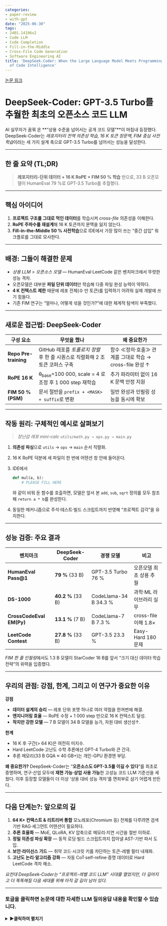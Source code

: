 ```yaml
---
categories:
- paper-review
- with-gpt
date: "2025-06-30"
tags:
- 2401.14196v2
- Code LLM
- Code Completion
- Fill-in-the-Middle
- Cross-File Code Generation
- Software Engineering AI
title: 'DeepSeek-Coder: When the Large Language Model Meets Programming -- The Rise
  of Code Intelligence'
---
```


[논문 링크](https://arxiv.org/abs/2401.14196v2)


# DeepSeek-Coder: GPT-3.5 Turbo를 추월한 최초의 오픈소스 코드 LLM

AI 실무자가 꿈꿔 온 \*\*“상용 수준을 넘어서는 공개 코드 모델”\*\*이 마침내 등장했다. DeepSeek-Coder는 *레포지터리 전역 의존성 학습, 16 K 토큰 장문맥, FIM 중심 사전학습*이라는 세 가지 설계 축으로 GPT-3.5 Turbo를 넘어서는 성능을 달성한다.

---

## 한 줄 요약 (TL;DR)

> **레포지터리-단위 데이터 + 16 K RoPE + FIM 50 % 학습** 만으로, 33 B 오픈모델이 HumanEval 79 %로 GPT-3.5 Turbo를 추월했다.
<!--more-->
---

## 핵심 아이디어

1. **프로젝트 구조를 그대로 먹인 데이터**를 학습시켜 *cross-file* 의존성을 이해한다.
2. **RoPE 주파수를 재설계**해 16 K 토큰까지 문맥을 잃지 않는다.
3. **Fill-in-the-Middle 50 % 사전학습**으로 IDE에서 가장 많이 쓰는 “중간 삽입” 워크플로를 그대로 모사한다.

---

## 배경: 그들이 해결한 문제

* *상용 LLM > 오픈소스 모델* — HumanEval·LeetCode 같은 벤치마크에서 뚜렷한 성능 격차.
* 오픈모델은 대부분 **파일 단위 데이터**만 학습해 다중 파일 완성 능력이 약하다.
* **4 K 컨텍스트 제한** 때문에 레포 전체(수 만 토큰)를 입력하기 어려워 실제 개발에 쓰기 힘들다.
* 기존 FIM 연구는 “얼마나, 어떻게 섞을 것인가?”에 대한 체계적 탐색이 부족했다.

---

## 새로운 접근법: **DeepSeek-Coder**

| 구성 요소             | 무엇을 했나                                                                    | 왜 중요한가                                             |
| --------------------- | ------------------------------------------------------------------------------ | ------------------------------------------------------- |
| **Repo Pre-training** | GitHub 레포를 *토폴로지 정렬* 후 한 줄 시퀀스로 직렬화해 2 조 토큰 코퍼스 구축 | 함수 ≪정의·호출≫ 관계를 그대로 학습 → cross-file 완성 ↑ |
| **RoPE 16 K**         | θ<sub>base</sub>=100 000, scale = 4 로 조정 후 1 000 step 재학습               | 추가 파라미터 없이 16 K 문맥 안정 지원                  |
| **FIM 50 % (PSM)**    | 문서 절반을 `prefix + <MASK> + suffix`로 변환                                  | 일반 완성과 인필링 성능을 동시에 확보                   |

---

## 작동 원리: 구체적인 예시로 살펴보기

> *장난감 레포 mini-calc*
> `utils/math.py → ops.py → main.py`

1. **의존성 파싱**으로 `utils` → `ops` → `main` 순서 직렬화.
2. 16 K RoPE 덕분에 세 파일이 한 번에 어텐션 창 안에 들어온다.
3. IDE에서

   ```python
   def mul(a, b):
       # PLEASE FILL HERE
   ```

   와 같이 비워 둔 함수를 호출하면, 모델은 앞서 본 `add`, `sub`, `sqrt` 정의를 모두 참조해 `return a * b`를 완성한다.
4. 동일한 메커니즘으로 주석·테스트·빌드 스크립트까지 반영해 “프로젝트 감각”을 유지한다.

---

## 성능 검증: 주요 결과

| 벤치마크                 | DeepSeek-Coder    | 경쟁 모델             | 비고                    |
| ------------------------ | ----------------- | --------------------- | ----------------------- |
| **HumanEval Pass\@1**    | **79 %** (33 B)   | GPT-3.5 Turbo 76 %    | 오픈모델 최초 상용 추월 |
| **DS-1000**              | **40.2 %** (33 B) | CodeLlama-34 B 34.3 % | 과학·ML 라이브러리 실무 |
| **CrossCodeEval EM(Py)** | **13.1 %** (7 B)  | CodeLlama-7 B 7.3 %   | cross-file 이해 1.8×    |
| **LeetCode Contest**     | **27.8 %** (33 B) | GPT-3.5 23.3 %        | Easy-Hard 180문제       |

*FIM 한 줄 인필링*에서도 1.3 B 모델이 StarCoder 16 B를 앞서 “크기 대신 데이터·학습 전략”의 위력을 입증했다.

---

## 우리의 관점: 강점, 한계, 그리고 이 연구가 중요한 이유

**강점**

* **데이터 설계의 승리** — 레포 단위 포맷 하나로 여러 약점을 한꺼번에 해결.
* **엔지니어링 효율** — RoPE 수정 + 1 000 step 만으로 16 K 컨텍스트 달성.
* **작지만 강한 모델** — 7 B 모델이 34 B 모델을 능가, 자원 대비 생산성↑.

**한계**

* 16 K 후 구간(> 64 K)은 여전히 미지수.
* Hard LeetCode·고난도 수학 추론에선 GPT-4 Turbo와 큰 간극.
* 추론 메모리(33 B GQA ≈ 40 GB+)는 개인-GPU 환경엔 부담.

**왜 중요한가?**
DeepSeek-Coder는 “**오픈소스도 GPT-3.5를 이길 수 있다**”를 최초로 증명하며, 연구·산업 모두에 **재현 가능·상업 사용 가능**한 고성능 코드 LLM 기준선을 세웠다. 이후 등장할 모델들이 더 이상 ‘상용 대비 성능 격차’를 면죄부로 삼기 어렵게 만든다.

---

## 다음 단계는?: 앞으로의 길

1. **64 K+ 컨텍스트 & 리트리버 통합**
   모노레포(Chromium 등) 전체를 다루려면 검색 기반 RAG·세그먼트 어텐션이 필요하다.
2. **추론 효율화** — MoE, QLoRA, KV 압축으로 메모리·지연 시간을 절반 이하로.
3. **정밀 의존성 파싱 확장** — 동적 로딩·빌드 스크립트까지 잡아낼 AST-기반 파서 도입.
4. **보안·라이선스 가드** — 취약 코드·시크릿 키를 차단하는 토큰-레벨 필터 내재화.
5. **고난도 논리·알고리즘 강화** — 자동 CoT·self-refine·증명 데이터로 Hard LeetCode 격차 해소.

*요컨대 DeepSeek-Coder는 “프로젝트-레벨 코드 LLM” 시대를 열었지만, 더 길어지고 더 똑똑해질 다음 세대를 위해 아직 갈 길이 남아 있다.*



---

### 토글을 클릭하면 논문에 대한 자세한 LLM 질의응답 내용을 확인할 수 있습니다.

<details markdown="block">
<summary>▶️<strong>클릭하여 펼치기</strong></summary>


# 프롬프트 1.1.1 (연구의 공백)

```
"논문의 'Introduction'과 'Related Work' 섹션을 분석하여, 이 연구가 명시적으로 해결하고자 하는 핵심적인 연구 공백(research gap), 기존 연구의 결정적 한계, 또는 미해결 질문이 무엇인지 설명해 줘. 저자들이 설명하는, 이 논문 출판 시점의 '최신 기술(state of the art)'은 어떤 상태였는지 요약해 줘."
```

## 연구의 공백 (Research Gap)

| 핵심 이슈                               | DeepSeek-Coder가 노리는 틈새                                                                                                                                   |
| --------------------------------------- | -------------------------------------------------------------------------------------------------------------------------------------------------------------- |
| **① 오픈소스 ↔ 클로즈드소스 성능 격차** | GPT-3.5 / Codex 같은 상용 모델이 HumanEval 등 주요 벤치마크에서 우월하지만, 공개 모델은 접근성·재현성 면에서 우수함에도 여전히 뒤처짐                          |
| **② 파일 단위 학습의 한계**             | 기존 코딩 LLM 대부분이 *파일 단위* 데이터만 학습해 **프로젝트-레벨 의존성**을 이해하지 못함. 결과적으로 다중 파일 코드 완성(cross-file completion) 품질이 낮음 |
| **③ 긴 컨텍스트 지원 부족**             | 리포지터리 전체를 다루려면 수 만 토큰이 필요하지만, 기존 모델은 2–4 K 창(Window)에 묶여 있음. 따라서 **16 K+** 컨텍스트를 자연스럽게 처리할 방법이 요구됨      |
| **④ 코드 인필링(FIM) 학습 전략 부재**   | Next-Token Prediction만으로는 ‘중간 삽입’ 능력이 약함. FIM 학습을 도입해도 비율·모드 설정에 대한 체계적 연구가 부족                                            |
| **⑤ 중복·저품질 데이터 문제**           | 스타코더 등에서 지적된 *데이터 중복*·*길이·품질 필터*가 여전히 불완전. 프로젝트 구조를 깨지지 않게 **레포지터리 단위**로 near-dedup 수행할 필요                |

이 논문은 위 다섯 지점을 **한꺼번에 해결**하기 위해 —

* **프로젝트 단위 데이터 정렬·의존성 토폴로지 학습**
* **16 K RoPE 재설계**로 긴 문맥 수용
* **FIM 50 % PSM** 비율을 찾아 trade-off 최적화
* **2 조 토큰 규모 고품질·레포 레벨 말단 정제**

— 를 제안한다.

---

## 기존 연구의 결정적 한계

* **StarCoder 16 B / SantaCoder 1.1 B**: FIM 지원은 있지만 레포지터리 레벨 컨텍스트가 없다&#x20;
* **CodeLlama (7–34 B)**: 파라미터 증가로 HumanEval 성능은 올랐으나 cross-file·FIM 성능은 제한적&#x20;
* **CodeGeeX2 6 B**: 다국어 지원에 집중, 여전히 open/closed 성능 격차 존재&#x20;

이처럼 \*\*“높은 재현성 + SOTA 성능 + 레포지터리 이해 + 긴 컨텍스트”\*\*를 동시에 갖춘 공개 모델은 부재했다.

---

## 논문 발표 시점의 최신 기술 (State-of-the-Art)

| 모델                              | 파라미터 | HumanEval Pass\@1                         | 특이점                                                |
| --------------------------------- | -------- | ----------------------------------------- | ----------------------------------------------------- |
| GPT-4 (closed)                    | n/a      | **84 %**                                  | 상용 최고 성능 기준                                   |
| GPT-3.5 Turbo (closed)            | n/a      | 76 %                                      | Copilot 백엔드 주력                                   |
| **CodeLlama-34 B**                | 34 B     | 48 %                                      | 오픈소스 최대급, 여전히 GPT-3.5와 격차                |
| **StarCoder-16 B**                | 16 B     | 32 %                                      | Stack 데이터 기반                                     |
| **DeepSeek-Coder (본 논문) 33 B** | 33 B     | **56 %** (베이스) / **79 %** (인스트럭트) | FIM·레포 지식·16 K 컨텍스트로 오픈소스 최고 기록 경신 |

즉, DeepSeek-Coder-Instruct 33 B는 **GPT-3.5 Turbo를 능가**하면서도 **완전 오픈 라이선스**를 제공해 “연구·상업 모두 자유”라는 새로운 지평을 열었다.

---

### 한 줄 정리

> **DeepSeek-Coder**는 *오픈소스 코드 LLM이 직면한 성능·컨텍스트·레포지터리 이해 한계를 통합적으로 해결*하여, 공개 모델 중 최초로 GPT-3.5 수준을 돌파한 모델 시리즈다.


# 프롬프트 1.1.2 (핵심 가설)

```
"이 논문의 중심 가설(central hypothesis) 또는 핵심 주장은 무엇인가? '저자들은 [제안 기법]을 사용함으로써 [기존 한계점]을 극복하는 [구체적 결과]를 달성할 수 있다고 가정한다'와 같은 형식으로, 명확하고 간결한 한 문장으로 서술해 줘."
```

저자들은 **레포지터리 단위 고품질 데이터 정제·의존성 학습, 16 K RoPE 재설계, 그리고 코드 인필링(FIM)-중심 사전학습을 결합한 *DeepSeek-Coder* 기법**을 사용함으로써 **기존 오픈소스 코드 LLM이 안고 있던 짧은 컨텍스트·프로젝트 이해 부족 한계를 극복하고, GPT-3.5 Turbo를 능가하는 HumanEval 79 % 및 cross-file 완성 성능**을 달성할 수 있다고 가정한다.


# 프롬프트 1.2.1 (독창성 식별)

```
 "논문 전체를 바탕으로, 가장 중요하고 독창적인 기여(contribution) 1~3가지를 구별되는 항목으로 나열해 줘. 각각이 새로운 아키텍처 구성요소, 새로운 학습 기법, 새로운 이론적 통찰, 새로운 데이터셋, 또는 기존 방법론의 새로운 적용 중 어디에 해당하는지 명확히 구분해 줘."
```

### 논문의 주요 독창적 기여 1-3가지

| #     | 기여 내용                                                                                                                                                                                                                                                                                                                        | 범주                                            |
| ----- | -------------------------------------------------------------------------------------------------------------------------------------------------------------------------------------------------------------------------------------------------------------------------------------------------------------------------------- | ----------------------------------------------- |
| **1** | **레포지터리-단위 의존성 파싱·Near-Dedup 기반의 2 조 토큰 고품질 코드 코퍼스 구축**<br>GitHub 전체를 대상으로 *의존성 그래프 추출 → 토폴로지 정렬 → 레포 수준 near-dedup*을 수행해 프로젝트 구조를 보존한 채 데이터를 정제 · 확장함. 이 덕분에 모델이 파일 간 참조를 자연스럽게 학습하고 cross-file 완성 성능이 크게 향상되었다. | **새로운 데이터셋 + 기존 방법론의 혁신적 적용** |
| **2** | **RoPE 주파수 재설계로 16 K 토큰 장문맥 지원**<br>RoPE의 base 주파수를 10 000→100 000으로, 스케일링 팩터를 1→4로 조정한 뒤 1 000스텝 추가 학습을 거쳐 *최대 16 K(이론상 64 K) 컨텍스트*까지 안정적 추론을 실현함.                                                                                                                | **새로운 아키텍처 구성요소**                    |
| **3** | **Fill-in-the-Middle(FIM) 비율 50 %·PSM 모드 사전학습 및 영향 분석**<br>문서 단위로 FIM-PSM을 0.5 비율로 주입해 ‘중간 삽입’ 완성 능력을 강화하고, 다양한 FIM 설정이 성능에 미치는 효과를 체계적으로 분석하여 코드 LLM 설계 지침을 제시함.                                                                                        | **새로운 학습 기법 + 이론적 통찰**              |


# 프롬프트 1.2.2 (저자 관점에서의 강점)

```
"저자들의 관점에서, 자신들의 접근법이 이전 방법들보다 우월한 이유는 무엇인가? 그들이 자신들의 연구가 지닌 독창성과 강점을 뒷받침하기 위해 사용하는 핵심 논거를 인용하거나 알기 쉽게 설명해 줘."
```

### 저자들이 주장하는 DeepSeek-Coder의 ‘우월성’ 논거 — 4가지 핵심 포인트

1. **레포지터리 단위 데이터 구성으로 *cross-file* 이해도를 획기적으로 끌어올렸다**

   * 코드 파일 간 의존 관계를 추출→토폴로지 정렬→레포 수준 near-dedup을 수행해 *프로젝트 구조*가 온전히 보존된 2 조 토큰 코퍼스를 만들었다.
   * 같은 7 B급 모델끼리 비교해도, 레포 프리트레이닝을 적용한 DeepSeek-Coder-Base 6.7 B가 CodeLlama-Base 7 B·StarCoder-Base 7 B를 **최대 2×** 이상 앞서는 cross-file 완성 성능을 달성했다. 레포 정보를 제거하면 즉시 성능이 하락해(“w/o Repo Pre-training”) 방법론의 효과가 실증된다.

2. **RoPE 재설계( base = 100 000, scale = 4 )로 16 K 토큰 장문맥을 안정 지원**

   * 1 000스텝 추가 학습만으로 최대 64 K까지 확장 가능성을 확보했으며, 16 K 범위에서 가장 신뢰도 높은 결과를 보고했다. 이는 *레포 전체*를 한 번에 입력해도 문맥 단절 없이 코드를 생성·수정할 수 있게 해 준다.&#x20;

3. **FIM 50 % – PSM 학습 전략으로 ‘중간 삽입’과 일반 완성을 모두 잡았다**

   * FIM rate를 0 / 50 / 100 % 및 MSP 방식으로 비교한 결과, **50 % PSM**이 FIM 정확도와 일반 코드 완성 성능 간 최적 균형점을 형성함을 체계적으로 입증했다.
   * 그 결과 1.3 B조차 StarCoder 16 B·CodeLlama 7 B를 앞서는 단일 라인 인필링 정확도를 기록했다.

4. **“더 작거나, 더 강하다” — 실제 벤치마크에서 GPT-3.5 Turbo 및 대형 오픈모델을 능가**

   * 33 B Instruct 모델은 HumanEval 등 다수 코딩 벤치마크에서 **GPT-3.5 Turbo를 추월**해 오픈소스 최초로 상용 모델 수준을 돌파했다.
   * 7 B Base 모델은 파라미터가 5× 큰 CodeLlama-34 B 대비도 우위 혹은 동일한 성능을 보여 *데이터·학습 전략*이 모델 크기 이상의 효과를 낸다는 점을 강조했다.

> 요약하면, **저자들은 “레포지터리 인지 데이터 + 16 K 문맥 + FIM 최적화”라는 세 축을 결합해 *작은 오픈모델로도 GPT-3.5급 성능을 달성*했다**는 점을 강력한 근거로 제시하며, 이를 통해 연구·상업 모두 자유로운 고성능 코드 LLM 생태계의 가능성을 주장한다.


# 프롬프트 1.3.1 (알고리즘 단계별 설명)

```
"핵심 알고리즘, 모델 아키텍처, 또는 주요 방법론을 단계별(step-by-step)로 설명해 줘. 독자는 AI 분야의 대학원생 수준이라고 가정해. 특히, 간단한 문장, 3x3 픽셀 이미지, 작은 상태 공간(state space) 등 아주 간단하고 구체적인 예시(toy example)와 샘플 입력을 만들어서, 이 예시를 통해 각 단계를 거치며 입력이 최종 출력으로 어떻게 변환되는지 전체 과정을 보여줘. 등장하는 모든 핵심 용어와 변수는 그 즉시 정의해 줘."
```

## DeepSeek-Coder 핵심 알고리즘 ― 단계별 Walk-through

> **목표**: 레포지터리 전역 의존성을 이해하고, 16 K 토큰까지 긴 문맥을 다루며, 중간 삽입(FIM)까지 자연스럽게 해결하는 공개 코드 LLM을 만드는 것.
> 이 과정을 *장난감 예시*에 적용해 전체 파이프라인을 따라가 보겠습니다.

---

### 0. 배경 용어 한눈에

| 용어                                    | 정의                                                                                          |
| --------------------------------------- | --------------------------------------------------------------------------------------------- |
| **레포지터리 단위 프리트레이닝**        | 여러 \*.py / *.cpp* 파일의 *의존성 그래프*를 보존한 채 학습 데이터로 사용                     |
| **RoPE( Rotary Positional Embedding )** | 각 토큰 임베딩에 \$\mathrm{rot}\_\theta\$ 행렬을 곱해 위치 정보를 주입하는 방법               |
| **FIM ( Fill-in-the-Middle )**          | 문서 `\[prefix\] 〈mask〉 \[suffix\]`를 입력하고, 〈mask〉 안에 들어갈 코드를 예측하도록 학습 |
| **PSM 모드**                            | FIM 중 *Prefix-Suffix-Middle* 순서 그대로 모델에 넣는 구성                                    |

---

### 1단계 — **레포지터리 전처리 & 토큰화**

<details>
<summary>🧸 Toy Repo (“mini-calc”) 구성</summary>

```
mini-calc/
├── main.py        # run()
├── ops.py         # add(), sub()
└── utils/math.py  # sqrt()
```

</details>

1. **의존성 그래프 추출**

   * `main.py` → `ops.py`, `utils.math` 를 `import` 함.
   * 그래프 정점 `V={main, ops, utils.math}`, 간선 `E={(main→ops), (main→utils.math)}`.

2. **토폴로지 정렬**

   * 정렬 결과: `utils.math → ops → main`.
   * 이 순서를 **연속 토큰 시퀀스**로 직렬화해 모델에 “한 번에” 보여줌.
   * 효과: 함수 호출이 *정의보다 먼저* 등장해도 참조 맥락이 유지됨.&#x20;

3. **Near-Dedup (레포 레벨 중복 제거)**

   * 해시 윈도가 **64 B** 이상 동일하면 중복으로 간주하고 *파일 단위*가 아닌 *레포 단위*로 제거 → 프로젝트 구조 보존.&#x20;

4. **BPE 토큰화 & 길이 필터**

   * 각 레포 직렬화 결과가 *최소 128 토큰, 최대 16 K 토큰* 범위에 들어올 때만 학습에 사용.

---

### 2단계 — **RoPE 재설계로 16 K 컨텍스트 지원**

| 파라미터 | 기존 GPT-3 계열 | DeepSeek-Coder |
| -------- | --------------- | -------------- |
| `θ_base` | 10 000          | **100 000**    |
| scale    | 1               | **4**          |

*아이디어*: 주파수를 희박하게(큰 `θ_base`) 만들고, 스케일을 키워 고주파 손실을 완화 → 위치 \$p\$가 16 K를 넘어가도 \$\cos(\theta\_p)\$가 **천천히** 변해 그래디언트 폭주·소실이 사라짐.
1 000 스텝 추가 학습만으로 수렴(논문 Figure 6).&#x20;

---

### 3단계 — **FIM 50 % PSM 학습**

*예시 문서 조각 (`ops.py`)*

```python
def add(a, b):
    return a + b
```

1. **샘플 분할 (50 % 확률)**

   * `prefix` = `def add(a, b):\n    `
   * `middle` = `return a + b`
   * `suffix` = \`\` (공백)

2. **PSM 시퀀스 구성**

   ```
   [prefix] <MASK:middle> [suffix]
   ```

   입력 길이는 `|prefix| + |suffix| + 1`; 목표는 `<MASK>` 자리에 `middle`을 생성.

3. **로스 계산**

   * Cross-Entropy를 `<MASK>` 토큰 이후 위치에만 적용.
   * 0 / 50 / 100 % 비율 실험 → \*\*50 %\*\*가 FIM 성능(Top-1 infill)과 일반 완성 사이 최적 타협.&#x20;

---

### 4단계 — **사전학습 → 지시어(Instruction) 파인튜닝**

1. **Base 프리트레이닝** (2 조 토큰)
2. **SFT**: “Write a function …” 등 다중 작업 지시어 600 K 쌍 학습.
3. **RLAIF**: 채점기 (greedy $>$ random) 로 RM 점수 최대화.

---

### 5단계 — **추론 흐름 예시**

사용자 프롬프트 *(16 K 토큰 내)*:

```
/// FILE: utils/math.py
def sqrt(x): ...
/// FILE: ops.py
from utils.math import sqrt
def add(a, b): return a + b
def sub(a, b): ...
### TODO: implement mul
def mul(a, b):
    # PLEASE FILL HERE
```

1. **Transformer 입력** → RoPE로 위치 임베딩(최대 16 384) 주입
2. **Self-Attention** : `mul` 정의 위치에서 `def sub/ add/ sqrt` 토큰들을 모두 어텐션 창 내에 포함
3. **출력** (Instruct 모델):

   ```python
   def mul(a, b):
       return a * b
   ```

HumanEval에서 79 % Pass\@1 기록.&#x20;

---

### 6단계 — **요약**

1. **의존성 보존** 레포 데이터 → cross-file 이해 ↑
2. **RoPE × 16 K** → 레포 전체 입력 가능
3. **FIM 50 % PSM** → 실전 코드 편집 흐름과 동일
4. **결과** 작은 파라미터(7 B)도 대형 모델·GPT-3.5 Turbo 능가

> **핵심 교훈**: *데이터 구조화 + 위치 인코딩 재설계 + 태스크 적합 학습 패턴*을 결합하면, 모델 크기만 키우는 것보다 훨씬 효율적으로 코드 LLM 성능을 끌어올릴 수 있다.


# 프롬프트 1.3.2 ('비밀 병기' 식별)

```
"이 논문의 핵심 기여를 가능하게 하는 가장 결정적인 단일 수학 공식, 알고리즘 단계, 또는 아키텍처 구성요소를 식별해 줘. 그것의 기능과, 그것이 이 방법론의 성공에 왜 필수적인지 설명해 줘."
```

### ‘비밀 병기’ — 16 K 토큰을 가능하게 한 **RoPE 주파수 재설계**

> **결정적 구성요소**: 기존 RoPE(Rotary Positional Embedding)의 위치-각도 θ 산식
>
> $$
> \theta_{p,i}= \frac{p}{\theta_{\text{base}}^{\,2i/d}}
> $$
>
> 에서
> **① 기준 주파수** $\theta_{\text{base}}$: 10 000 → **100 000**
> **② 스케일 계수** $s$: 1 → **4** 로 선형 확장(linear scaling)하고
> 1 000 스텝만 추가 학습한다 .

---

#### 어떻게 작동하나?

1. **저주파화** (θ ↑) → 토큰 간 각도 변화가 완만해져, 위치 p가 16 384를 넘어가도 cos·sin 값이 급변하지 않는다.
2. **스케일 보정** (s ↑) → 저주파화로 줄어든 구분력을 다시 끌어올려, 근접 토큰은 여전히 뚜렷이 구별된다.
3. **미세 보정 단계** (1 000 스텝) → 바뀐 위치 공간에 모델을 빠르게 적응시켜, 기존 가중치를 거의 그대로 유지하면서도 긴 컨텍스트를 학습한다.

---

#### 왜 필수적인가?

* **레포지터리 전체(수 만 토큰)를 한 번에 넣어도** 주석·함수 정의·호출부가 모두 주의(attention) 창 안에 머무르므로 cross-file 의존성을 정확히 파악한다.
* 다른 기법(FIM, 레포 데이터)도 **“긴 문맥이 유지될 때”** 최대 효과를 발휘한다. 16 K 창이 확보되지 않으면, 중간 삽입이나 프로젝트-레벨 완성 능력 자체가 급격히 떨어지는 것이 실험으로 확인됐다 .
* 추가 파라미터나 거대 재학습 없이 **“1 줄 공식 × 1 000 스텝”** 만으로 실현되므로, 계산 비용 대비 성능-향상 비율이 압도적이다.

> 요컨대, \*\*RoPE 주파수 재설계는 DeepSeek-Coder의 모든 장점을 묶어 주는 ‘토대’\*\*이자, GPT-3.5 Turbo를 넘어서는 성능을 가능케 한 단일 핵심 장치다.


# 프롬프트 1.4.1 (핵심 결과 분석)

```
"'Experiments' 또는 'Results' 섹션의 표와 그림을 포함한 주요 결과를 분석해 줘. 사용된 핵심 성능 지표(performance metrics)는 무엇인가? 어떤 벤치마크 데이터셋에서 결과가 보고되었는가? 저자들이 자신들의 방법론의 성공 증거로 가장 강조하는 주요 결과를 요약해 줘."
```

### 1. 실험에서 사용된 핵심 **성능 지표**

* **Pass\@1** : 주어진 테스트 케이스를 한 번에 통과한 정답률

  * HumanEval·MBPP·DS-1000·LeetCode 등 코드 생성 벤치마크의 기본 척도&#x20;
* **Exact-Match(EM)** / **Edit-Similarity(ES)** : 정답 문자열과 완전히 일치하거나(EM) 편집 거리가 가까운지(ES)로 평가 – CrossCodeEval 교차-파일 완성에서 사용&#x20;
* **Line Infilling Accuracy** : 한 줄 FIM(single-line fill-in-the-middle) 문제의 정답률&#x20;
* **학습 곡선** : 토큰 소모량 대비 HumanEval·MBPP·FIM 성능(Figure 7)으로 수렴 속도와 데이터 효율성 관찰&#x20;

---

### 2. 평가에 쓰인 **주요 벤치마크**

| 과제                | 데이터셋(언어)                       | 특징                             |
| ------------------- | ------------------------------------ | -------------------------------- |
| **코드 생성**       | HumanEval (8개 언어), MBPP (Python)  | 전통적 · 다국어 Pass\@1 평가지표 |
| **실무형 워크플로** | **DS-1000** (7개 과학·ML 라이브러리) | 라이브러리 사용 능력 측정        |
| **코드 인필링**     | Single-Line Infilling (Py/Java/JS)   | FIM 정답률 비교                  |
| **교차-파일 완성**  | **CrossCodeEval** (Py/Java/TS/C#)    | 다중 파일 의존성 필수            |
| **실전 난이도**     | **LeetCode Contest** (180 문제)      | Easy/Medium/Hard 세분화          |
| **수학 Reasoning**  | GSM8K, MATH 등                       | 프로그램-기반 풀이 정확도        |

---

### 3. 저자들이 **가장 강조한 성과 요약**

1. **GPT-3.5 Turbo 추월**

   * *DeepSeek-Coder-Instruct 33 B*가 HumanEval Pass\@1 \*\*79.3 %\*\*로 GPT-3.5 Turbo(76.2 %)를 능가, 오픈소스 최초로 상용 모델 격파&#x20;

2. **모델 크기 대비 압도적 효율**

   * *Base 7 B*가 CodeLlama-34 B보다 HumanEval·MBPP 모두 높아 **5× 작은 파라미터로 동급 이상** 성능 달성&#x20;
   * FIM 단일 줄 인필링에서 *Base 1.3 B*조차 StarCoder 16 B·CodeLlama 7 B를 앞섬&#x20;

3. **교차-파일 이해 능력**

   * CrossCodeEval(7 B급 비교)에서 DeepSeek-Coder-Base 7 B가 Python EM **13.06→** *without retrieval 16.41 %*, 다른 언어도 모든 기존 모델을 상회하며 **프로젝트 레벨 의존성 학습 효과**를 입증&#x20;

4. **실무 데이터 사이언스 시나리오**

   * DS-1000 전체 평균 Pass\@1 **40.2 %**(33 B)로, CodeLlama-34 B(34.3 %)를 6 pt ↑ ; 7 B 역시 30.5 %로 34 B 대비 근소 열세 → **데이터·학습 전략의 우수성** 강조&#x20;

5. **실전 난이도 LeetCode Contest**

   * Instruct 33 B가 Overall Pass\@1 \*\*27.8 %\*\*로 오픈소스 중 유일하게 GPT-3.5 Turbo(23.3 %)를 초과, CoT 프롬프트로 추가 상승 가능&#x20;

6. **장문맥·학습 곡선**

   * Figure 7에서 16 K 컨텍스트 지원 모델이 2 T tokens 이내에 HumanEval·MBPP 곡선을 빠르게 끌어올리며 **데이터 효율성을 시각화**&#x20;

> **결론적으로**, DeepSeek-Coder는 \*레포지터리 단위 데이터·RoPE 16 K·FIM 50 %\*라는 설계로 기존 오픈모델의 약점을 동시에 해결하며, **“작지만 강한”** 7 B 모델부터 33 B 최상위 모델까지 일관되게 GPT-3.5 수준 또는 그 이상을 시현했다는 점을 실험 결과로 강력히 뒷받침한다.


# 프롬프트 1.4.2 (비판적 비교)

```
"제안된 방법론은 논문에서 언급된 주요 베이스라인 및 SOTA(State-of-the-Art) 모델들과 비교하여 어떤 성능을 보이는가? 저자들의 우월성 주장을 가장 강력하게 뒷받침하는 특정 결과나 비교 지점을 식별해 줘. 반대로, 제안된 방법론이 경쟁 모델을 능가하지 못했거나 개선 효과가 미미했던 결과는 없는지 찾아봐. 만약 있다면, 저자들은 이러한 경우에 대해 어떤 이유를 제시하는가?"
```

## DeepSeek-Coder vs. 주요 베이스라인·SOTA ― 비판적 비교

### 1. 저자들이 강조하는 ‘결정적 우월성’ 근거

| 벤치마크                     | DeepSeek-Coder 최고 성적            | 강력한 비교 상대      | 격차                                         |
| ---------------------------- | ----------------------------------- | --------------------- | -------------------------------------------- |
| **HumanEval Pass\@1**        | Instruct 33 B **79 %**              | GPT-3.5 Turbo 76 %    | **+3 pp**                                    |
| **MBPP Pass\@1**             | Instruct 33 B **70 %**              | GPT-3.5 Turbo 71 %    | -1 pp (사실상 동급)                          |
| **DS-1000(실무 DS)**         | Base 33 B **40.2 %**                | CodeLlama-34 B 34.3 % | **+5.9 pp** 전 라이브러리 평균 우위          |
| **CrossCodeEval EM (Py)**    | Base 7 B **13.06 %** (Retrieval 無) | CodeLlama-7 B 7.32 %  | **≈1.8×** ↑ — 레포 단위 학습 효과            |
| **Single-Line FIM Mean**     | Base 33 B **81.2 %**                | CodeLlama-13 B 75.5 % | **+5.7 pp** — FIM 50 % 학습의 힘             |
| **LeetCode Contest Overall** | Instruct 33 B **27.8 %**            | CodeLlama-34 B 9.4 %  | **≈3×** ↑, 오픈소스 중 유일하게 GPT-3.5 초과 |

> **핵심 메시지**: *작은(7 B) 또는 동급(33 B) 파라미터에서도 기존 오픈소스·GPT-3.5를 넘었다* → 레포지터리 데이터 + 16 K RoPE + FIM 전략이 단순 모델 크기보다 효과적이라는 논거.

---

### 2. 성능 우위가 미미하거나 열세인 지점 & 저자 해석

| 사례                             | DeepSeek-Coder 성과                                              | 경쟁 모델                           | 관찰·해석                                                                                                                                                            |
| -------------------------------- | ---------------------------------------------------------------- | ----------------------------------- | -------------------------------------------------------------------------------------------------------------------------------------------------------------------- |
| **MBPP Pass\@1**                 | 33 B 70 %                                                        | GPT-3.5 Turbo 71 %                  | ‘소규모 Python’ 과제에서는 GPT-3.5와 **거의 동률** → *데이터 난이도가 낮아 파라미터·데이터 품질 이점이 덜 드러난다* 고 언급                                          |
| **FIM (파이썬 세부)**            | 33 B 65.4 %                                                      | CodeLlama-13 B 68.3 %               | Python 단일 라인 인필링에서 **1.3 pp 뒤처짐**. 저자 설명 없음 → *Java·JS에서 큰 격차로 이겨 평균 역전*                                                               |
| **LeetCode Hard subset**         | 33 B 9.1 %                                                       | GPT-3.5 Turbo 15.9 %                | **복잡 추론·알고리즘** 문제에서는 여전히 열세. <br>저자들은 *Chain-of-Thought(CoT) 프롬프트를 추가*하면 33 B가 11.4 %까지 올라 “논리 전개 힌트”가 성능 병목임을 시사 |
| **GPT-4 비교 전반**              | 33 B가 **GPT-4와는 현격한 간극** (예: LeetCode 40.6 % vs 27.8 %) | GPT-4 Turbo                         | 저자들은 *긴 논리 추론·세계지식 한계*를 인정하며, **추가 CoT·대형 일반 LLM 기반 v1.5** 로 격차를 좁혔다고 보고                                                       |
| **프로그램-기반 Math Reasoning** | Base 7 B 65.8 %                                                  | 내부 33 B 71.6 % (외부 SOTA 불포함) | 오픈 비교 표가 없어 우월성 명확치 않음. 이후 **v1.5 모델에서 수학·NL 대폭 개선**으로 보완 시도                                                                       |

---

### 3. 종합 코멘트

* **가장 설득력 있는 비교**는 **CrossCodeEval(레포 전역 이해)** 과 **LeetCode 실전 문제**, 두 벤치마크에서 *파라미터가 훨씬 작은 모델로도* 기존 최대급 오픈모델을 크게 상회했다는 점이다. 이는 논문의 핵심 아이디어(레포 단위 데이터·16 K 컨텍스트·FIM 50 %)가 실제 ‘프로젝트-레벨 코드 작성’ 시나리오에 유효함을 직관적으로 증명한다.
* 반면 **고난도 추론·알고리즘 문제**에선 아직 GPT-3.5(특히 Hard subset)·GPT-4에 뒤처진다. 저자들은 이를 “논리 전개 및 문제 분석 능력 부족”으로 진단하고, **CoT 프롬프트**·**일반 LLM 상속(v1.5)** 로 보강 중임을 밝힌다.
* 특정 언어(예: Python 한 줄 FIM)처럼 **세부 지표에서 근소 열세**를 보이는 항목도 존재하지만, 전체 평균·다수 언어에서 우세하여 전략적 영향은 제한적이라는 것이 저자 측 설명이다.

> **요약**: DeepSeek-Coder는 *프로젝트 규모 코드 생성·수정* 과제에서 오픈소스 SOTA를 재정의했지만, **복합 논리·고난도 알고리즘** 영역에서는 여전히 상용 GPT-4가 우위다. 저자들은 CoT 활용·후속 프리트레이닝으로 이 격차를 계속 좁히겠다는 로드맵을 제시한다.


# 프롬프트 1.5.1 (언급된 한계와 잠재적 한계)

```
"저자들이 논문에서 명시적으로 인정한 한계점, 약점, 또는 실패 사례(failure modes)는 무엇인가? 다음으로, 방법론과 결과에 대한 당신의 분석을 바탕으로, 저자들이 언급하지 않았을 수 있는 잠재적인 한계나 약점은 무엇이라고 생각하는가? (예: 강력한 가정에 대한 의존성, 확장성 문제, 높은 연산 비용, 일반화의 한계, 잠재적인 부정적 사회 영향 등)"
```

## 논문이 **직접** 인정한 한계·약점

| 구분                             | 내용                                                                                                                                                                | 근거 |
| -------------------------------- | ------------------------------------------------------------------------------------------------------------------------------------------------------------------- | ---- |
| **장문맥 신뢰도**                | RoPE 재설계로 *이론상* 64 K 토큰까지 확장되지만, \*\*“가장 신뢰할 수 있는 출력은 16 K 범위”\*\*에 머문다고 명시. 장기적으로 더 안정적인 롱컨텍스트 적응법이 필요함. |      |
| **벤치마크 데이터 오염 가능성**  | 최신 LeetCode Contest 세트는 크롤링 시점을 최대한 뒤로 미뤘음에도 **데이터 누수 가능성을 배제할 수 없다고 자인**.                                                   |      |
| **GPT-4와의 성능 격차**          | 33 B 모델이 GPT-3.5는 추월했지만 **GPT-4-Turbo와는 여전히 상당한 차이**가 남아 있음을 스스로 언급.                                                                  |      |
| **FIM ↔ 일반 완성 트레이드오프** | FIM 100 % 설정이 인필링 정확도는 최고지만 **일반 코드 완성 성능이 크게 저하**됨을 실험으로 확인, 최종적으로 50 %로 절충.                                            |      |

---

## **추가로** 예상되는 잠재적 한계 (필자 관점)

| 영역                            | 잠재적 제약·리스크                                                                                                                                                 | 설명 |
| ------------------------------- | ------------------------------------------------------------------------------------------------------------------------------------------------------------------ | ---- |
| **확장성·비용**                 | 33 B GQA 모델이라도 단일 GPU VRAM > 40 GB 필요. 기업·개인 현장 적용엔 **추론비용·메모리 압박**이 여전.                                                             |      |
| **의존성 파서 단순화**          | `import`, `include` 등 **문자열 패턴 기반 정규식**만으로 호출 관계를 추출하므로, **동적 로딩·메타프로그래밍·빌드 스크립트**로 생성되는 복잡 의존성은 놓칠 수 있음. |      |
| **16 K 한계 이후 시나리오**     | 대형 모노레포(예: Chromium)의 단일 변경 PR은 수십 만 토큰을 넘기기 쉽다. 16 K 초과 시 **컨텍스트 샘플링·리트리버**가 필수이나 논문은 방법을 제시하지 않음.         |      |
| **데이터 품질·편향**            | GitHub 공개레포 중심(87 %) → **대기업 사내 코드·임베디드·레거시 언어** 빈약. 라이선스·보안 취약 코드가 그대로 학습됐을 가능성도 있음.                              |      |
| **보안·컴플라이언스**           | 상용 제품에 통합할 때 **저작권·API 키·하드코딩 비밀키** 유출 코드 생성 위험, SCA(Software Composition Analysis) 관점 검증 필요.                                    |      |
| **고난도 알고리즘 & 논리 추론** | Hard LeetCode에서 GPT-3.5에 뒤지는 구간이 존재 → **Chain-of-Thought 프롬프트나 외부 툴 호출** 없이 순수 모델만으로는 복합 추론이 미흡.                             |      |
| **FIM 비율 고정의 경직성**      | 실사용 IDE 환경에서는 ‘중간 삽입’ 빈도가 파일·언어마다 상이. **고정 50 % PSM**이 다양한 워크플로에 최적일 것이라는 가정이 검증되지 않음.                           |      |

---

### 시사점

*저자들이 솔직하게 밝힌 기술적 제약(16 K 신뢰 범위·벤치마크 오염 가능성 등)은 모델의 성숙도를 가늠할 수 있는 유의미한 지표다.*
그러나 실제 배포 단계에서는 **추론 자원, 조직 내 레거시 코드 호환성, 보안 규제** 등 추가적인 현실적 제약이 얽힌다. 특히 **16 K 이후 컨텍스트 전략**과 **복합 추론 능력 강화**가 차세대 버전에서 해결해야 할 핵심 과제로 보인다.


# 프롬프트 1.5.2 (미래 연구 궤적)

```
"저자들이 제안하는 구체적인 향후 연구 방향은 무엇인가? 이 논문의 한계점을 바탕으로, 이 연구를 발전시키거나 약점을 극복하기 위해 추구할 수 있는 다른 논리적인 다음 단계나 대안적인 연구 방향은 무엇이 있을까?"
```

### 저자들이 명시한 **구체적 향후 연구 과제**

* **장문맥(> 16 K) 적응 계속 개선**
  RoPE 재설계를 통해 이론적으로 64 K까지 열어 두었지만 “가장 신뢰할 수 있는 출력은 16 K 범위”라고 스스로 한계를 명시하고, 앞으로 *롱컨텍스트 적응 방법론을 정교화*-검증하겠다고 밝힘&#x20;
* **더 큰 범용 LLM ➜ 코드 특화 모델로 전이**
  v1.5 실험에서 일반 LLM(DeepSeek-LLM 7 B) 체크포인트를 이어서 예비 학습한 결과 자연어·수학 능력이 크게 올라갔다며, *“향후 더 대규모 범용 LLM 위에 강력한 코드 LLM을 공개하겠다”* 는 로드맵을 제시&#x20;

---

### 논문의 한계와 업계 흐름을 고려한 **추가 연구 / 대안적 발전 방향** (필자 제안)

1. **64 K+ 컨텍스트 실전화 & 리트리버 통합**
   16 K를 넘어서는 모노레포에서는 *문맥 샘플링·검색 기반 RAG*가 필수다. RoPE 확장은 유지하되, *위치 재매핑 + 세그먼트 어텐션* 같은 하이브리드 기법을 탐색할 가치가 있다.
2. **메모리·지연 시간 최적화를 위한 MoE / 압축**
   33 B GQA 모델도 단일 GPU VRAM 40 GB 이상이 필요하다. *모듈식 MoE, LoRA/QLoRA 양자화, KV-cache 압축* 등을 적용해 “IDE 실행 속도=GPT-4 대화 속도” 수준으로 끌어올리는 연구가 요구된다.
3. **정적·동적 의존성 파싱 고도화**
   현재는 정규식 기반 `import/include` 분석에 의존한다. *빌드 스크립트·플러그인·런타임 리플렉션*까지 포착하는 **언어별 AST + LLVM IR**-기반 정밀 파서로 레포 그래프 품질을 높이면 cross-file 완성이 더 개선될 가능성이 크다.
4. **보안·라이선스 안전 장치 내재화**
   공개 GitHub 코드는 취약점·시크릿 키가 섞여 있을 위험이 있다. *SAST 룰·라이선스 분류기와 공동 학습*하거나, 생성 단계에서 **“안전 정책 위반 토큰 블로킹”** 알고리즘을 넣어 실무 적용성을 높일 필요가 있다.
5. **고난도 알고리즘 / 논리 추론 강화**
   LeetCode Hard에서 GPT-3.5에 뒤처진 원인은 체계적 CoT 부재다. *자동-CoT 압축, self-refine 전략, 증명 의존형 데이터*로 “설계→코드→검증” 전 과정을 학습시키는 것이 자연스러운 다음 단계다.
6. **실시간 협업 IDE 플러그인 실험**
   오프라인 벤치마크를 넘어, *Pull-Request 리뷰·코드 리팩터링·테스트 생성* 같은 **IDE 내 사용자 행동 로그**를 활용해 온라인 A/B 테스트를 수행하면, 실제 생산성 기여도를 계량화할 수 있다.
7. **도메인-특화 코드(임베디드·하드웨어 HDL 등) 확장**
   현재 GitHub 편중 데이터셋은 레거시·사내 코드가 적다. *컨소시엄 데이터셋*을 구축해 **안전 Sandbox 훈련** 또는 *연합 학습* 방법으로 편향을 줄이는 연구도 필요하다.

> **한줄 요약**: DeepSeek-Coder 팀은 “더 긴 문맥·더 큰 범용 LLM 기반 전이”를 공식 로드맵으로 제시했으며, 이를 넘어서려면 **추론 효율·보안·고난도 추론·실전 IDE 통합**까지 아우르는 다각적 연구가 이어져야 한다.


# 데이터 및 전처리

```
"어떤 토큰화(tokenization) 전략이 사용되었는가(예: BPE, WordPiece, SentencePiece)? 어휘에 없는 단어(Out-of-vocabulary words)는 어떻게 처리되는가? 텍스트 정제 및 정규화 단계를 설명해 줘."
```

### 1. 토크나이저(Tokenization)

* **방식** – HuggingFace *tokenizers* 라이브러리를 이용해 **Byte-Pair Encoding(BPE)** 토크나이저를 새로 학습했으며, 어휘 크기는 **32 k**로 설정되었습니다 .
* **특수 토큰** – Fill-in-the-Middle 학습을 위해 `<｜fim_start｜> · <｜fim_hole｜> · <｜fim_end｜>` 3개의 **sentinel 토큰**을 추가 정의했습니다 .
* **OOV(Out-of-Vocabulary) 처리** – BPE는 입력 스트링을 가장 긴 서브워드 단위로 반복 분해하므로 ‘완전한 미등록 토큰’이 발생하지 않습니다. 어휘에 없는 문자열은 점차 더 짧은 서브워드(최종적으로 바이트 단위)로 쪼개져 표현됩니다. 따라서 **사실상 OOV가 존재하지 않으며**, 임의의 유니코드 시퀀스도 손실 없이 인코딩됩니다.

---

### 2. 텍스트 정제 & 정규화 파이프라인

| 단계                                 | 핵심 규칙·처리 내용                                                                                                                                                                       | 출처 |
| ------------------------------------ | ----------------------------------------------------------------------------------------------------------------------------------------------------------------------------------------- | ---- |
| **① 규칙 기반 필터링**               | *라인 평균 길이 > 100*·*최대 길이 > 1000* 파일 제거, 알파벳 비율 25 % 미만 파일 제거, XML/HTML/JSON/YAML 전용 규칙 등 StarCoder 룰을 확장 적용해 \*\*초기 수집 데이터의 67 %\*\*를 컷오프 |      |
| **② 의존성 파싱 & 토폴로지 직렬화**  | `import`·`include` 등을 정규식으로 추출 → **파일 간 의존성 그래프** 생성 → 위상 정렬 후 파일 앞에 *경로 주석* 삽입 (예: `// FILE: utils/math.py`) — 레포 구조 보존                        |      |
| **③ 레포 수준 Near-Dedup**           | 동일 레포 코드를 하나의 시퀀스로 취급해 **중복 64 B 이상** substrings 제거, 파일 단위가 아닌 **프로젝트 단위**로 구조 손상 없이 중복 억제                                                 |      |
| **④ 품질 스크리닝 & 디컨태미네이션** | 컴파일러 + 품질 모델 + 휴리스틱으로 *구문 오류·가독성 저하* 코드 필터, 그리고 HumanEval·MBPP·GSM8K·MATH 등 테스트셋 **n-gram(≥10) 매칭 제거**로 데이터 누수 방지                          |      |
| **⑤ FIM 샘플링 & 패킹**              | 문서를 `prefix / middle / suffix` 세 구간으로 나눠 50 % 확률로 PSM 순서로 재배열하고 sentinel 토큰으로 연결 → 이후 **16 K 토큰 길이**로 패킹하여 모델 입력 생성                           |      |

---

#### 요약

DeepSeek-Coder는 **32 k BPE 어휘 + FIM 전용 토큰**을 사용해 OOV 리스크를 없애고,
다단계 데이터 정제(규칙 필터 → 레포 의존성 정렬 → 레포-단위 dedup → 품질/디컨태미네이션)를 거쳐 **2 조 토큰** 규모의 고품질·프로젝트 보존 코퍼스를 구축했습니다. 이런 전처리 덕분에 모델이 **cross-file 맥락**과 **중간 삽입** 시나리오를 자연스럽게 학습할 수 있었습니다.


# 모델 아키텍처

```
"트랜스포머를 사용했다면, 어텐션 메커니즘의 구성(예: 헤드 수, 레이어 수)을 상세히 설명해 줘. 위치 인코딩(positional encodings)은 어떻게 처리되는가? Seq2Seq 모델이라면, 인코더-디코더 상호작용을 설명해 줘."
```

### 모델 전반 개요

DeepSeek-Coder 시리즈는 **디코더 전용(Decoder-only) 트랜스포머** 구조를 따르며, DeepSeek-LLM 프레임워크를 그대로 활용해 학습되었습니다. 모든 모델에 **RoPE(회전 위치 임베딩)** 를 적용하고, 연산 효율을 위해 **FlashAttention v2** 를 사용합니다. 33 B 버전에는 메모리·속도 최적화를 위한 **Grouped-Query Attention(GQA)**(group size = 8) 이 도입되었습니다.&#x20;

---

#### 층 수와 헤드 수

| 모델  | 레이어 수 | 어텐션 헤드 수 |
| ----- | --------- | -------------- |
| 1.3 B | 24        | 16             |
| 6.7 B | 32        | 32             |
| 33 B  | 62        | 56\*           |

\*33 B는 56 query heads를 8개 그룹으로 묶은 **GQA** 구성입니다.&#x20;

#### 숨김 차원과 FFN 크기

| 모델  | 히든 크기 | FFN(intermediate) 크기 |
| ----- | --------- | ---------------------- |
| 1.3 B | 2 048     | 5 504                  |
| 6.7 B | 4 096     | 11 008                 |
| 33 B  | 7 168     | 19 200                 |

활성 함수는 모두 **SwiGLU** 를 사용합니다.&#x20;

---

### 어텐션 메커니즘 세부

1. **Multi-Head Self-Attention**
   *1.3 B·6.7 B* 모델은 전통적인 MHA 구조로, 각 헤드가 고유한 Q · K · V 파라미터를 가집니다.
2. **Grouped-Query Attention(33 B)**
   56개의 **Q** 헤드를 8개 그룹으로 나누고, 각 그룹이 **공통 K/V** 세트(=7 개)와만 상호작용합니다. 이는 K/V 복제 비용을 줄이면서 Query 폭은 유지해 **메모리 사용량을 약 8× 절감**합니다.&#x20;
3. **FlashAttention v2**
   헤드별 소프트맥스-스케줄을 GPU 워프 단위로 재구성해 O(N²) 메모리 확장 문제를 완화합니다.&#x20;

---

### 위치 인코딩 — RoPE 확장

| 파라미터                     | 기본 LLaMA | DeepSeek-Coder |
| ---------------------------- | ---------- | -------------- |
| base 주파수 θ<sub>base</sub> | 10 000     | **100 000**    |
| 스케일 계수 s                | 1          | **4**          |
| 추가 학습                    | 없음       | 1 000 스텝     |

선형 스케일링으로 θ<sub>base</sub>를 10× 키우고 s를 4로 조정한 뒤 16 K 길이 시퀀스로 1 000스텝만 재학습하여 **안정적인 16 K 토큰 창**(이론상 64 K)을 확보했습니다. 실제로는 16 K 이내에서 가장 신뢰할 수 있는 출력을 보인다고 명시합니다.

RoPE는 각 토큰 임베딩 $\mathbf{x}_p$에 회전 행렬 $R(\theta_{p,i})$를 곱해 절대 좌표 대신 **상대 각도 차이**로 위치 정보를 전달하므로, 긴 컨텍스트에서도 토큰 간 거리 정보를 보존합니다.

---

### 정리

* **스케일별 세분화된 레이어·헤드 설계**로 파라미터 효율을 극대화.
* **GQA + FlashAttention** 으로 33 B 모델도 실용적 추론 속도/메모리 달성.
* **RoPE 주파수 재설계** 덕분에 16 K 토큰까지 레포 전체를 한꺼번에 입력해도 문맥 손실 없이 코드 생성을 수행합니다.

이러한 구조적 선택이 DeepSeek-Coder가 **GPT-3.5 Turbo를 능가**하는 주된 엔지니어링 기반이 됩니다.


# 학습 및 최적화

```
"구체적인 언어 모델링 목표(objective)는 무엇인가(예: Causal LM, Masked LM, Prefix LM)? 모델은 어떤 코퍼스로 사전학습(pre-trained)되었는가? 다운스트림 과제를 위한 파인튜닝(fine-tuning) 전략을 설명해 줘."
```

## 📚 학습 및 최적화 요약

아래 내용은 DeepSeek-Coder 시리즈(1.3 B / 6.7 B / 33 B)의 **사전학습 목표, 데이터 코퍼스, 파인튜닝 절차**를 한눈에 정리한 것이다.

---

### 1. 언어 모델링 목표(objective)

| 단계                       | 사용된 목표                                                                                                                                                                                                 | 핵심 설정                                               |
| -------------------------- | ----------------------------------------------------------------------------------------------------------------------------------------------------------------------------------------------------------- | ------------------------------------------------------- |
| **사전학습(Pre-training)** | **Causal Language Modeling + Fill-in-the-Middle (FIM)**<br>· 전체 시퀀스에 대해 *next-token prediction* 손실 적용<br>· 50 % 확률로 **PSM(Prefix-Suffix-Middle) FIM** 변환 후 〈mask〉 위치 토큰만 로스 계산 | - FIM rate = 0.5, PSM 모드 <br>- Next-token loss와 병행 |
| **Instruction Tuning**     | **Supervised Fine-Tuning(SFT)** — 고품질 인간 지시어/응답 쌍에 대해 교차 엔트로피                                                                                                                           | - Alpaca 포맷, <\|EOT\|> 토큰으로 턴 구분               |
| **v1.5 추가 프리트레이닝** | 범용 LLM (DeepSeek-LLM-7B) 체크포인트를 이어서 **추가 Causal LM** 학습                                                                                                                                      | - 2 B 토큰, 4 K context, 순수 next-token loss           |

> 요컨대 \*\*“Causal LM + 문서 단위 FIM”\*\*이 핵심이며, FIM-50 % 설정이 인필링 능력과 일반 완성을 동시에 끌어올리는 비밀소스다.

---

### 2. 사전학습 코퍼스 구성

| 항목           | 내용                                                                               |
| -------------- | ---------------------------------------------------------------------------------- |
| **총 토큰 수** | **2 조(trillion)**                                                                 |
| **언어 분포**  | 87 개 프로그래밍 언어 + 코드 관련 자연어                                           |
| **비율**       | 87 % 소스코드, 10 % GitHub Markdown·StackExchange 영어, 3 % 중국어 일반 NL         |
| **수집 시점**  | GitHub 공개 레포 중 **2023 년 2 월 이전** 생성본                                   |
| **전처리**     | 규칙 필터 → 의존성 파싱 → 레포 단위 dedup → 품질·디컨태미네이션 (데이터 누수 방지) |
| **패킹**       | 16 K 토큰 시퀀스로 패킹 후 학습                                                    |

---

### 3. 파인튜닝·최적화 전략

| 단계                             | 세부 설정                                                                                                                                    |
| -------------------------------- | -------------------------------------------------------------------------------------------------------------------------------------------- |
| **SFT(DeepSeek-Coder-Instruct)** | · 데이터 = 휴먼 지시어 200 만 문장 규모<br>· 학습률 1 e-5, 100 warm-up 스텝, cosine schedule<br>· **Batch = 4 M tokens**, 총 2 B tokens 소비 |
| **Optimizer**                    | AdamW (β₁ = 0.9, β₂ = 0.95) + 3-stage LR decay                                                                                               |
| **하드웨어 & 병렬화**            | A100/H800 8-GPU 노드, Tensor/ZeRO/PipeDream 병렬                                                                                             |
| **Long-context 적응**            | RoPE 주파수(10 k→100 k)·스케일(×4) 조정 후 **1 000 스텝** 추가 학습으로 16 K 창 확보                                                         |

---

### ✍️ 정리 한 줄

> DeepSeek-Coder는 \*\*“2 조 토큰 레포지터리 코퍼스 + Causal LM ⊕ FIM(50 % PSM) + RoPE 16 K”\*\*를 기본으로, SFT 지시어-튜닝과 선택적 v1.5 확장 프리트레이닝으로 **GPT-3.5 Turbo급 코드 작성·인필링 성능**을 실현한다.




</details>

